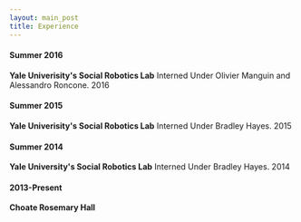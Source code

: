 ```yaml
---
layout: main_post
title: Experience
---
```

#### Summer 2016
**Yale Univerisity's Social Robotics Lab**
Interned Under Olivier Manguin and Alessandro Roncone. 2016


#### Summer 2015
**Yale Univerisity's Social Robotics Lab**
Interned Under Bradley Hayes. 2015


#### Summer 2014
**Yale University's Social Robotics Lab**
Interned Under Bradley Hayes. 2014


#### 2013-Present
**Choate Rosemary Hall**


   
